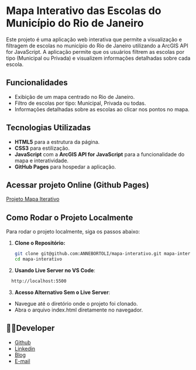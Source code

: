 # Mapa Interativo das Escolas do Município do Rio de Janeiro

Este projeto é uma aplicação web interativa que permite a visualização e filtragem de escolas no município do Rio de Janeiro utilizando a ArcGIS API for JavaScript.
A aplicação permite que os usuários filtrem as escolas por tipo (Municipal ou Privada) e visualizem informações detalhadas sobre cada escola.

## Funcionalidades

- Exibição de um mapa centrado no Rio de Janeiro.
- Filtro de escolas por tipo: Municipal, Privada ou todas.
- Informações detalhadas sobre as escolas ao clicar nos pontos no mapa.

## Tecnologias Utilizadas

- **HTML5** para a estrutura da página.
- **CSS3** para estilização.
- **JavaScript** com a **ArcGIS API for JavaScript** para a funcionalidade do mapa e interatividade.
- **GitHub Pages** para hospedar a aplicação.

## Acessar projeto Online (Github Pages)

[Projeto Mapa Iterativo](https://annebortoli.github.io/mapa-interativo/)

## Como Rodar o Projeto Localmente

Para rodar o projeto localmente, siga os passos abaixo:

1. **Clone o Repositório:**

   ```bash
   git clone git@github.com:ANNEBORTOLI/mapa-interativo.git mapa-interativo
   cd mapa-interativo
   ```

2. **Usando Live Server no VS Code**:

```bash
  http://localhost:5500
```

3. **Acesso Alternativo Sem o Live Server**:

- Navegue até o diretório onde o projeto foi clonado.
- Abra o arquivo index.html diretamente no navegador.

## :technologist:Developer

- [Github](https://github.com/ANNEBORTOLI)
- [Linkedin](https://www.linkedin.com/in/anne-bortoli/)
- [Blog](https://annebortoli-blog.fly.dev/)
- [E-mail](annebortoli@gmail.com)
